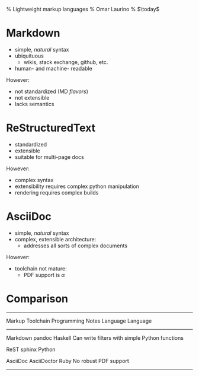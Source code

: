 % Lightweight markup languages
% Omar Laurino
% $\today$

Markdown
========

  * simple, *natural* syntax
  * ubiquituous
    * wikis, stack exchange, github, etc.
  * human- and machine- readable

However:

  * not standardized (MD *flavors*)
  * not extensible
  * lacks semantics

ReStructuredText
================

  * standardized
  * extensible
  * suitable for multi-page docs

However:

  * complex syntax
  * extensibility requires complex python manipulation
  * rendering requires complex builds

AsciiDoc
========

   * simple, *natural* syntax
   * complex, extensible architecture:
     * addresses all sorts of complex documents

However:

   * toolchain not mature:
     * PDF support is $\alpha$

Comparison
==========

--------------------------------------------------------------------------------
Markup            Toolchain       Programming     Notes
Language                          Language
---------------  -------------    --------------  ------------------------------
Markdown          pandoc           Haskell         Can write filters with
                                                   simple Python functions

ReST              sphinx           Python

AsciiDoc          AsciiDoctor      Ruby            No robust PDF support

--------------------------------------------------------------------------------

